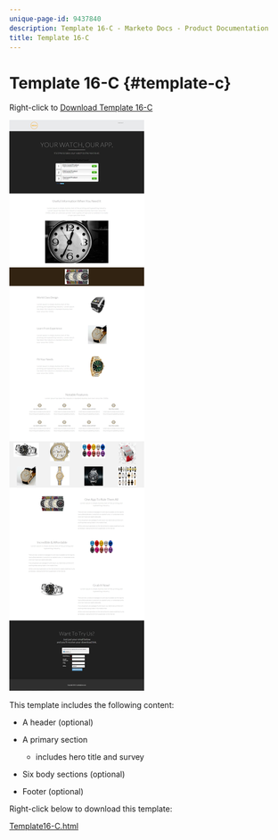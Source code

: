 ```yaml
---
unique-page-id: 9437840
description: Template 16-C - Marketo Docs - Product Documentation
title: Template 16-C
---
```


# Template 16-C {#template-c}

Right-click to [Download Template 16-C](http://docs.marketo.com/download/attachments/9437840/template-16c.html?version=1&modificationdate=1438980731000&api=v2)

![](assets/image2015-8-14-12-3a58-3a46.png)

This template includes the following content:

* A header (optional)
* A primary section

    * includes hero title and survey

* Six body sections (optional)
* Footer (optional)

Right-click below to download this template:

[Template16-C.html](http://docs.marketo.com/download/attachments/9437840/template-16c.html?version=1&modificationdate=1438980731000&api=v2)

